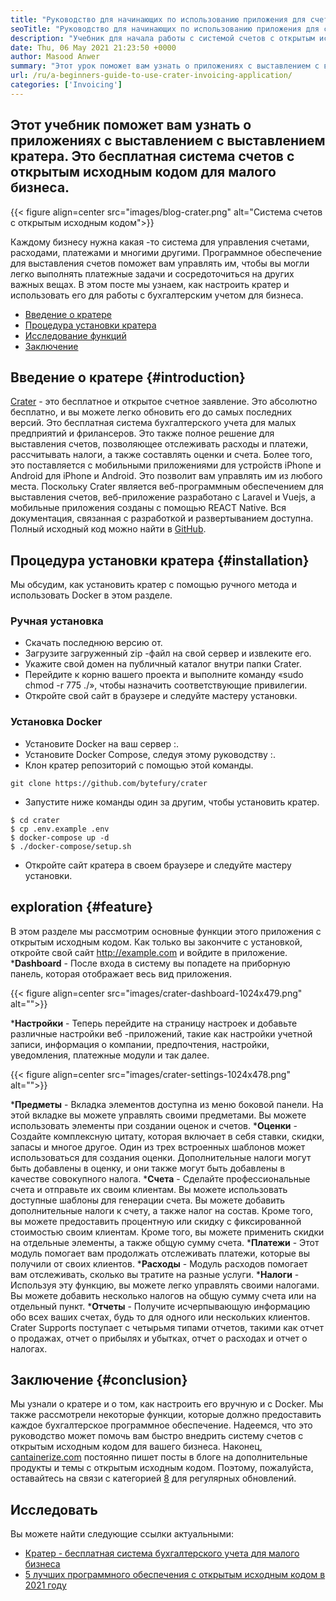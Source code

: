 ```yaml
---
title: "Руководство для начинающих по использованию приложения для счетов кратеров" 
seoTitle: "Руководство для начинающих по использованию приложения для счетов кратеров" 
description: "Учебник для начала работы с системой счетов с открытым исходным кодом. Это руководство кратера помогает вам познакомиться с основными понятиями и функциями." 
date: Thu, 06 May 2021 21:23:50 +0000
author: Masood Anwer
summary: "Этот урок поможет вам узнать о приложениях с выставлением с выставлением кратера. Это бесплатная система счетов с открытым исходным кодом для малого бизнеса." 
url: /ru/a-beginners-guide-to-use-crater-invoicing-application/
categories: ['Invoicing']
---
```


## Этот учебник поможет вам узнать о приложениях с выставлением с выставлением кратера. Это бесплатная система счетов с открытым исходным кодом для малого бизнеса.

{{< figure align=center src="images/blog-crater.png" alt="Система счетов с открытым исходным кодом">}}

Каждому бизнесу нужна какая -то система для управления счетами, расходами, платежами и многими другими. Программное обеспечение для выставления счетов поможет вам управлять им, чтобы вы могли легко выполнять платежные задачи и сосредоточиться на других важных вещах. В этом посте мы узнаем, как настроить кратер и использовать его для работы с бухгалтерским учетом для бизнеса.
  * [Введение о кратере][1]
  * [Процедура установки кратера][2]
  * [Исследование функций][3]
  * [Заключение][4]

## Введение о кратере   {#introduction}
[Crater][5] - это бесплатное и открытое счетное заявление. Это абсолютно бесплатно, и вы можете легко обновить его до самых последних версий. Это бесплатная система бухгалтерского учета для малых предприятий и фрилансеров. Это также полное решение для выставления счетов, позволяющее отслеживать расходы и платежи, рассчитывать налоги, а также составлять оценки и счета. Более того, это поставляется с мобильными приложениями для устройств iPhone и Android для iPhone и Android. Это позволит вам управлять им из любого места. Поскольку Crater является веб-программным обеспечением для выставления счетов, веб-приложение разработано с Laravel и Vuejs, а мобильные приложения созданы с помощью REACT Native. Вся документация, связанная с разработкой и развертыванием доступна. Полный исходный код можно найти в [GitHub][6].

## Процедура установки кратера   {#installation}
Мы обсудим, как установить кратер с помощью ручного метода и использовать Docker в этом разделе.

### Ручная установка
  * Скачать последнюю версию от.
  * Загрузите загруженный zip -файл на свой сервер и извлеките его.
  * Укажите свой домен на публичный каталог внутри папки Crater.
  * Перейдите к корню вашего проекта и выполните команду «sudo chmod -r 775 ./», чтобы назначить соответствующие привилегии.
  * Откройте свой сайт в браузере и следуйте мастеру установки.

### Установка Docker
  * Установите Docker на ваш сервер :.
  * Установите Docker Compose, следуя этому руководству :.
  * Клон кратер репозиторий с помощью этой команды.
```
git clone https://github.com/bytefury/crater
```
  * Запустите ниже команды один за другим, чтобы установить кратер.
```
$ cd crater
$ cp .env.example .env
$ docker-compose up -d
$ ./docker-compose/setup.sh
```
  * Откройте сайт кратера в своем браузере и следуйте мастеру установки.

## exploration   {#feature}
В этом разделе мы рассмотрим основные функции этого приложения с открытым исходным кодом. Как только вы закончите с установкой, откройте свой сайт http://example.com и войдите в приложение.
  ***Dashboard**  - После входа в систему вы попадете на приборную панель, которая отображает весь вид приложения.

{{< figure align=center src="images/crater-dashboard-1024x479.png" alt="">}}

  ***Настройки**  - Теперь перейдите на страницу настроек и добавьте различные настройки веб -приложений, такие как настройки учетной записи, информация о компании, предпочтения, настройки, уведомления, платежные модули и так далее.

{{< figure align=center src="images/crater-settings-1024x478.png" alt="">}}

  ***Предметы**  - Вкладка элементов доступна из меню боковой панели. На этой вкладке вы можете управлять своими предметами. Вы можете использовать элементы при создании оценок и счетов.
  ***Оценки**  - Создайте комплексную цитату, которая включает в себя ставки, скидки, запасы и многое другое. Один из трех встроенных шаблонов может использоваться для создания оценки. Дополнительные налоги могут быть добавлены в оценку, и они также могут быть добавлены в качестве совокупного налога.
  ***Счета**  - Сделайте профессиональные счета и отправьте их своим клиентам. Вы можете использовать доступные шаблоны для генерации счета. Вы можете добавить дополнительные налоги к счету, а также налог на состав. Кроме того, вы можете предоставить процентную или скидку с фиксированной стоимостью своим клиентам. Кроме того, вы можете применить скидки на отдельные элементы, а также общую сумму счета.
  ***Платежи**  - Этот модуль помогает вам продолжать отслеживать платежи, которые вы получили от своих клиентов.
  ***Расходы**  - Модуль расходов помогает вам отслеживать, сколько вы тратите на разные услуги.
  ***Налоги**  - Используя эту функцию, вы можете легко управлять своими налогами. Вы можете добавить несколько налогов на общую сумму счета или на отдельный пункт.
  ***Отчеты**  - Получите исчерпывающую информацию обо всех ваших счетах, будь то для одного или нескольких клиентов. Crater Supports поступает с четырьмя типами отчетов, такими как отчет о продажах, отчет о прибылях и убытках, отчет о расходах и отчет о налогах.

## Заключение   {#conclusion}
Мы узнали о кратере и о том, как настроить его вручную и с Docker. Мы также рассмотрели некоторые функции, которые должно предоставить каждое бухгалтерское программное обеспечение. Надеемся, что это руководство может помочь вам быстро внедрить систему счетов с открытым исходным кодом для вашего бизнеса.
Наконец, [cantainerize.com][7] постоянно пишет посты в блоге на дополнительные продукты и темы с открытым исходным кодом. Поэтому, пожалуйста, оставайтесь на связи с категорией [8][8] для регулярных обновлений.

## Исследовать
Вы можете найти следующие ссылки актуальными:
  * [Кратер - бесплатная система бухгалтерского учета для малого бизнеса][5]
  * [5 лучших программного обеспечения с открытым исходным кодом в 2021 году][9]

  
[1]: #Introduction
[2]: #Installation
[3]: #Feature
[4]: #Conclusion
[5]: https://products.containerize.com/invoicing/crater/
[6]: https://github.com/bytefury/crater
[7]: https://containerize.com
[8]: https://blog.containerize.com/category/invoicing/
[9]: https://blog.containerize.com/invoicing/top-5-open-source-accounting-software-in-the-year-2021/
